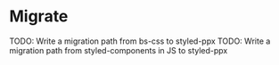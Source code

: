 # Migrate

TODO: Write a migration path from bs-css to styled-ppx
TODO: Write a migration path from styled-components in JS to styled-ppx